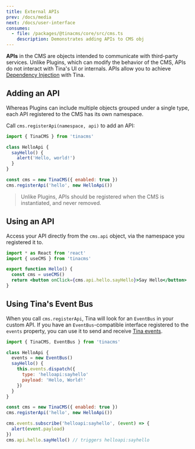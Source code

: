 ```yaml
---
title: External APIs
prev: /docs/media
next: /docs/user-interface
consumes:
  - file: /packages/@tinacms/core/src/cms.ts
    description: Demonstrates adding APIs to CMS obj
---
```


**APIs** in the CMS are objects intended to communicate with third-party services. Unlike Plugins, which can modify the behavior of the CMS, APIs do not interact with Tina's UI or internals. APIs allow you to achieve [Dependency Injection](https://en.wikipedia.org/wiki/Dependency_injection) with Tina.

## Adding an API

Whereas Plugins can include multiple objects grouped under a single type, each API registered to the CMS has its own namespace.

Call `cms.registerApi(namespace, api)` to add an API:

```javascript
import { TinaCMS } from 'tinacms'

class HelloApi {
  sayHello() {
    alert('Hello, world!')
  }
}

const cms = new TinaCMS({ enabled: true })
cms.registerApi('hello', new HelloApi())
```

> Unlike Plugins, APIs should be registered when the CMS is instantiated, and never removed.

## Using an API

Access your API directly from the `cms.api` object, via the namespace you registered it to.

```jsx
import * as React from 'react'
import { useCMS } from 'tinacms'

export function Hello() {
  const cms = useCMS()
  return <button onClick={cms.api.hello.sayHello}>Say Hello</button>
}
```

## Using Tina's Event Bus

When you call `cms.registerApi`, Tina will look for an `EventBus` in your custom API. If you have an `EventBus`-compatible interface registered to the `events` property, you can use it to send and receive [Tina events](/docs/events).

```javascript
import { TinaCMS, EventBus } from 'tinacms'

class HelloApi {
  events = new EventBus()
  sayHello() {
    this.events.dispatch({
      type: 'helloapi:sayhello'
      payload: 'Hello, World!'
    })
  }
}

const cms = new TinaCMS({ enabled: true })
cms.registerApi('hello', new HelloApi())

cms.events.subscribe('helloapi:sayhello', (event) => {
  alert(event.payload)
})
cms.api.hello.sayHello() // triggers helloapi:sayhello
```
